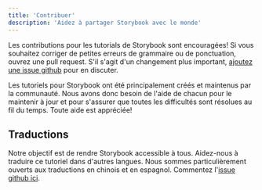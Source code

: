 ```yaml
---
title: 'Contribuer'
description: 'Aidez à partager Storybook avec le monde'
---
```


Les contributions pour les tutorials de Storybook sont encouragées! Si vous souhaitez corriger de petites erreurs de grammaire ou de ponctuation, ouvrez une pull request. S'il s'agit d'un changement plus important, [ajoutez une issue github](https://github.com/chromaui/learnstorybook.com/issues) pour en discuter.

Les tutoriels pour Storybook ont été principalement créés et maintenus par la communauté. Nous avons donc besoin de l'aide de chacun pour le maintenir à jour et pour s'assurer que toutes les difficultés sont résolues au fil du temps. Toute aide est appréciée!

## Traductions

Notre objectif est de rendre Storybook accessible à tous. Aidez-nous à traduire ce tutoriel dans d'autres langues. Nous sommes particulièrement ouverts aux traductions en chinois et en espagnol. Commentez l'[issue github ici](https://github.com/chromaui/learnstorybook.com/issues/3).
